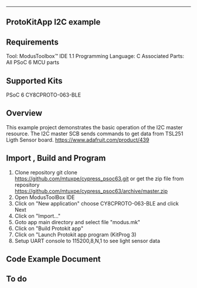 ﻿-------------------------------------------------------------------------------
ProtoKitApp I2C example
-------------------------------------------------------------------------------

Requirements
------------
Tool: ModusToolbox™ IDE 1.1
Programming Language: C
Associated Parts: All PSoC 6 MCU parts

Supported Kits
--------------
PSoC 6 CY8CPROTO-063-BLE

Overview
--------
This example project demonstrates the basic operation of the I2C master resource. 
The I2C master SCB sends commands to get data from TSL251 Ligth Sensor board.
https://www.adafruit.com/product/439

Import , Build and Program
-----------------
1. Clone repository
git clone https://github.com/mtuxpe/cypress_psoc63.git
or get the zip file from repository
https://github.com/mtuxpe/cypress_psoc63/archive/master.zip
2.  Open ModusToolBox IDE
3.  Click on "New application" choose CY8CPROTO-063-BLE and click Next
4.  Click on "Import..."
5.  Goto app main directory and select file "modus.mk"
6.  Click on "Build Protokit app"
7.  Click on "Launch Protokit app program (KitProg 3)
8.  Setup UART console to 115200,8,N,1 to see light sensor data

Code Example Document
---------------------
To do 
-------------------------------------------------------------------------------
